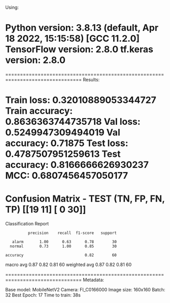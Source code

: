 Using:

Python version: 3.8.13 (default, Apr 18 2022, 15:15:58)
[GCC 11.2.0]
TensorFlow version: 2.8.0
tf.keras version: 2.8.0
================================================================================
================================================================================
Results:

Train loss: 0.32010889053344727
Train accuracy: 0.8636363744735718
Val loss: 0.5249947309494019
Val accuracy: 0.71875
Test loss: 0.4787507951259613
Test accuracy: 0.8166666626930237
MCC: 0.6807456457050177
================================================================================
Confusion Matrix - TEST (TN, FP, FN, TP)
[[19 11]
 [ 0 30]]
================================================================================
Classification Report

              precision    recall  f1-score   support

       alarm       1.00      0.63      0.78        30
      normal       0.73      1.00      0.85        30

    accuracy                           0.82        60
   macro avg       0.87      0.82      0.81        60
weighted avg       0.87      0.82      0.81        60

================================================================================
Metadata:

Base model: MobileNetV2
Camera: FI_C0166000
Image size: 160x160
Batch: 32
Best Epoch: 17
Time to train: 38s
